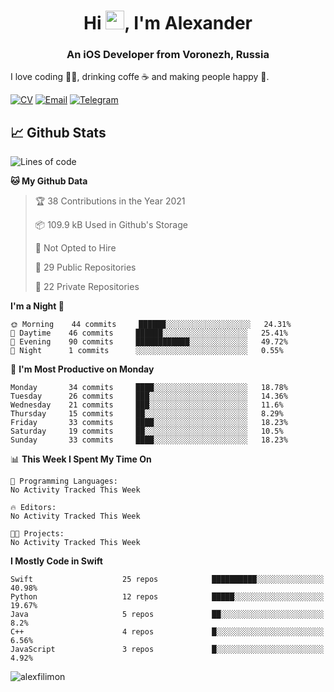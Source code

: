 <h1 align="center">Hi <img src="https://raw.githubusercontent.com/MartinHeinz/MartinHeinz/master/wave.gif" width="30px">, I'm Alexander</h1>
<h3 align="center">An iOS Developer from Voronezh, Russia</h3>

I love coding 👨‍💻, drinking coffe ☕️ and making people happy 🎊.

[![CV](https://img.shields.io/badge/CV-Александр%20Филимонов-14b420)](http://alexfilimon.github.io/)
[![Email](https://img.shields.io/badge/Email-as.filimonov@mail.ru-f39f37)](mailto:as.filimonov@mail.ru)
[![Telegram](https://img.shields.io/badge/Telegram-alexfilimon-1686b1)](https://t.me/alexfilimon)

## 📈 Github Stats

<!--START_SECTION:waka-->
![Lines of code](https://img.shields.io/badge/From%20Hello%20World%20I%27ve%20Written-363441%20lines%20of%20code-blue)

**🐱 My Github Data** 

> 🏆 38 Contributions in the Year 2021
 > 
> 📦 109.9 kB Used in Github's Storage 
 > 
> 🚫 Not Opted to Hire
 > 
> 📜 29 Public Repositories 
 > 
> 🔑 22 Private Repositories  
 > 
**I'm a Night 🦉** 

```text
🌞 Morning    44 commits     ██████░░░░░░░░░░░░░░░░░░░   24.31% 
🌆 Daytime    46 commits     ██████░░░░░░░░░░░░░░░░░░░   25.41% 
🌃 Evening    90 commits     ████████████░░░░░░░░░░░░░   49.72% 
🌙 Night      1 commits      ░░░░░░░░░░░░░░░░░░░░░░░░░   0.55%

```
📅 **I'm Most Productive on Monday** 

```text
Monday       34 commits     ████░░░░░░░░░░░░░░░░░░░░░   18.78% 
Tuesday      26 commits     ███░░░░░░░░░░░░░░░░░░░░░░   14.36% 
Wednesday    21 commits     ███░░░░░░░░░░░░░░░░░░░░░░   11.6% 
Thursday     15 commits     ██░░░░░░░░░░░░░░░░░░░░░░░   8.29% 
Friday       33 commits     ████░░░░░░░░░░░░░░░░░░░░░   18.23% 
Saturday     19 commits     ██░░░░░░░░░░░░░░░░░░░░░░░   10.5% 
Sunday       33 commits     ████░░░░░░░░░░░░░░░░░░░░░   18.23%

```


📊 **This Week I Spent My Time On** 

```text
💬 Programming Languages: 
No Activity Tracked This Week

🔥 Editors: 
No Activity Tracked This Week

🐱‍💻 Projects: 
No Activity Tracked This Week

```

**I Mostly Code in Swift** 

```text
Swift                    25 repos            ██████████░░░░░░░░░░░░░░░   40.98% 
Python                   12 repos            █████░░░░░░░░░░░░░░░░░░░░   19.67% 
Java                     5 repos             ██░░░░░░░░░░░░░░░░░░░░░░░   8.2% 
C++                      4 repos             █░░░░░░░░░░░░░░░░░░░░░░░░   6.56% 
JavaScript               3 repos             █░░░░░░░░░░░░░░░░░░░░░░░░   4.92%

```



<!--END_SECTION:waka-->

<img align="center" src="https://github-readme-stats.vercel.app/api?username=alexfilimon&show_icons=true" alt="alexfilimon" />
